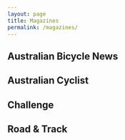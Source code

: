 ```yaml
---
layout: page
title: Magazines
permalink: /magazines/
---
```


## Australian Bicycle News

## Australian Cyclist

## Challenge

## Road & Track
